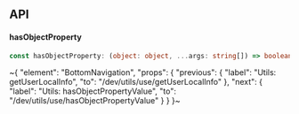 

## API

#### hasObjectProperty

```ts
const hasObjectProperty: (object: object, ...args: string[]) => boolean;
```


~{
  "element": "BottomNavigation",
  "props": {
    "previous": {
      "label": "Utils: getUserLocalInfo",
      "to": "/dev/utils/use/getUserLocalInfo"
    },
    "next": {
      "label": "Utils: hasObjectPropertyValue",
      "to": "/dev/utils/use/hasObjectPropertyValue"
    }
  }
}~